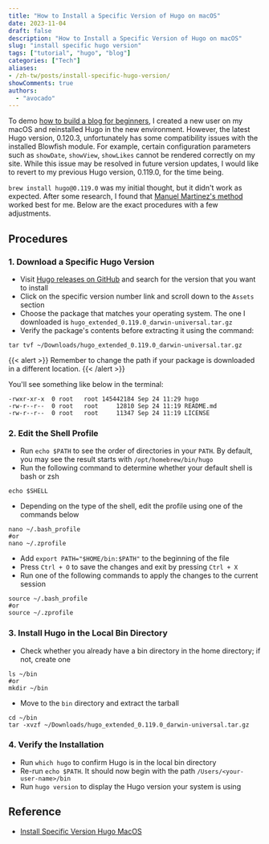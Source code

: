 ```yaml
---
title: "How to Install a Specific Version of Hugo on macOS"
date: 2023-11-04
draft: false
description: "How to Install a Specific Version of Hugo on macOS"
slug: "install specific hugo version"
tags: ["tutorial", "hugo", "blog"]
categories: ["Tech"]
aliases:
- /zh-tw/posts/install-specific-hugo-version/
showComments: true
authors:
  - "avocado"
---
```

To demo <a href="https://tiffahahahu7.github.io/gigigatgat/posts/how-to-create-a-blog/">how to build a blog for beginners</a>, I created a new user on my macOS and reinstalled Hugo in the new environment. However, the latest Hugo version, 0.120.3, unfortunately has some compatibility issues with the installed Blowfish module. For example, certain configuration parameters such as `showDate`, `showView`, `showLikes` cannot be rendered correctly on my site. While this issue may be resolved in future version updates, I would like to revert to my previous Hugo version, 0.119.0, for the time being.

`brew install hugo@0.119.0` was my initial thought, but it didn't work as expected. After some research, I found that [Manuel Martinez's method](https://datacenterjourney.com/2021/install-specific-version-hugo-macos/) worked best for me. Below are the exact procedures with a few adjustments.
## Procedures
### 1.  Download a Specific Hugo Version
- Visit [Hugo releases on GitHub](https://github.com/gohugoio/hugo/releases) and search for the version that you want to install
- Click on the specific version number link and scroll down to the `Assets` section
- Choose the package that matches your operating system. The one I downloaded is `hugo_extended_0.119.0_darwin-universal.tar.gz`
- Verify the package's contents before extracting it using the command:
``` shell
tar tvf ~/Downloads/hugo_extended_0.119.0_darwin-universal.tar.gz
```
{{< alert >}}
Remember to change the path if your package is downloaded in a different location.
{{< /alert >}}

You'll see something like below in the terminal:
```
-rwxr-xr-x  0 root   root 145442184 Sep 24 11:29 hugo
-rw-r--r--  0 root   root     12810 Sep 24 11:19 README.md
-rw-r--r--  0 root   root     11347 Sep 24 11:19 LICENSE
```
### 2. Edit the Shell Profile
- Run `echo $PATH` to see the order of directories in your `PATH`. By default, you may see the result starts with `/opt/homebrew/bin/hugo`
- Run the following command to determine whether your default shell is bash or zsh
``` shell
echo $SHELL
```
- Depending on the type of the shell, edit the profile using one of the commands below
``` shell
nano ~/.bash_profile
#or
nano ~/.zprofile
```
- Add `export PATH="$HOME/bin:$PATH"` to the beginning of the file 
- Press `Ctrl + O` to save the changes and exit by pressing `Ctrl + X`
- Run one of the following commands to apply the changes to the current session
``` shell
source ~/.bash_profile
#or
source ~/.zprofile
```
### 3. Install Hugo in the Local Bin Directory
- Check whether you already have a bin directory in the home directory; if not, create one
``` shell
ls ~/bin
#or
mkdir ~/bin
```
- Move to the `bin` directory and extract the tarball
``` shell
cd ~/bin
tar -xvzf ~/Downloads/hugo_extended_0.119.0_darwin-universal.tar.gz
```
### 4. Verify the Installation
- Run `which hugo` to confirm Hugo is in the local bin directory
- Re-run `echo $PATH`. It should now begin with the path `/Users/<your-user-name>/bin`
- Run `hugo version` to display the Hugo version your system is using
## Reference
- [Install Specific Version Hugo MacOS](https://datacenterjourney.com/2021/install-specific-version-hugo-macos/)



